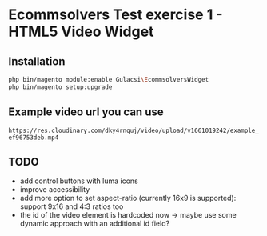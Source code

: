 # Ecommsolvers Test exercise 1 - HTML5 Video Widget


## Installation

```bash
php bin/magento module:enable Gulacsi\EcommsolversWidget
php bin/magento setup:upgrade
```

## Example video url you can use

`https://res.cloudinary.com/dky4rnquj/video/upload/v1661019242/example_ef96753deb.mp4`


## TODO

- add control buttons with luma icons
- improve accessibility
- add more option to set aspect-ratio (currently 16x9 is supported): support 9x16 and 4:3 ratios too
- the id of the video element is hardcoded now -> maybe use some dynamic approach with an additional id field?
